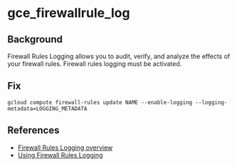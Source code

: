 # gce_firewallrule_log

## Background

Firewall Rules Logging allows you to audit, verify, and analyze the effects of your firewall rules.
Firewall rules logging must be activated.

## Fix

```shell
gcloud compute firewall-rules update NAME --enable-logging --logging-metadata=LOGGING_METADATA
```

## References

- [Firewall Rules Logging overview](https://cloud.google.com/vpc/docs/firewall-rules-logging)
- [Using Firewall Rules Logging](https://cloud.google.com/vpc/docs/using-firewall-rules-logging)
